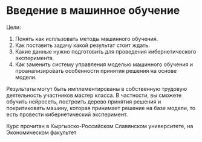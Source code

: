 # Введение в машинное обучение


Цели:

1. Понять  как  испльзовать методы  машинного обучения.
2. Как поставить задачу какой результат стоит ждать.
3. Какие данные нужно подготовить  для проведения кибернетического эксперимента.
4. Как заменить систему управления моделью машинного обучения и
 проанализировать  особенности  принятия решения на основе модели.


Результаты могут быть имплементированы в собственную трудовую деятельность 
участников мастер класса. В частности, вы сможете обучить нейросеть,
 построить дерево принятия решения и покритиковать   машину, которая 
принимает решение на базе модели, то есть провести кибернетический эксперимент.

Курс прочитан в Кыргызско-Российском Славянском университете, на Экономическом факультет 





